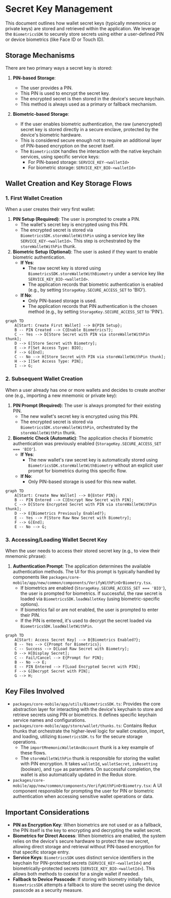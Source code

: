 # Secret Key Management

This document outlines how wallet secret keys (typically mnemonics or private keys) are stored and retrieved within the application. We leverage the `BiometricsSDK` to securely store secrets using either a user-defined PIN or device biometrics (like Face ID or Touch ID).

## Storage Mechanisms

There are two primary ways a secret key is stored:

1.  **PIN-based Storage**:

    - The user provides a PIN.
    - This PIN is used to encrypt the secret key.
    - The encrypted secret is then stored in the device's secure keychain.
    - This method is always used as a primary or fallback mechanism.

2.  **Biometric-based Storage**:
    - If the user enables biometric authentication, the raw (unencrypted) secret key is stored directly in a secure enclave, protected by the device's biometric hardware.
    - This is considered secure enough not to require an additional layer of PIN-based encryption on the secret itself.
    - The `BiometricsSDK` handles the interaction with the native keychain services, using specific service keys:
      - For PIN-based storage: `SERVICE_KEY-<walletId>`
      - For biometric storage: `SERVICE_KEY_BIO-<walletId>`

## Wallet Creation and Key Storage Flows

### 1. First Wallet Creation

When a user creates their very first wallet:

1.  **PIN Setup (Required)**: The user is prompted to create a PIN.
    - The wallet's secret key is encrypted using this PIN.
    - The encrypted secret is stored via `BiometricsSDK.storeWalletWithPin` using a service key like `SERVICE_KEY-<walletId>`. This step is orchestrated by the `storeWalletWithPin` thunk.
2.  **Biometric Setup (Optional)**: The user is asked if they want to enable biometric authentication.
    - **If Yes**:
      - The raw secret key is stored using `BiometricsSDK.storeWalletWithBiometry` under a service key like `SERVICE_KEY_BIO-<walletId>`.
      - The application records that biometric authentication is enabled (e.g., by setting `StorageKey.SECURE_ACCESS_SET` to 'BIO').
    - **If No**:
      - Only PIN-based storage is used.
      - The application records that PIN authentication is the chosen method (e.g., by setting `StorageKey.SECURE_ACCESS_SET` to 'PIN').

```mermaid
graph TD
    A[Start: Create First Wallet] --> B{PIN Setup};
    B -- PIN Created --> C{Enable Biometrics?};
    C -- Yes --> D[Store Secret with PIN via storeWalletWithPin thunk];
    D --> E[Store Secret with Biometry];
    E --> F[Set Access Type: BIO];
    F --> G[End];
    C -- No --> H[Store Secret with PIN via storeWalletWithPin thunk];
    H --> I[Set Access Type: PIN];
    I --> G;
```

### 2. Subsequent Wallet Creation

When a user already has one or more wallets and decides to create another one (e.g., importing a new mnemonic or private key):

1.  **PIN Prompt (Required)**: The user is always prompted for their existing PIN.
    - The new wallet's secret key is encrypted using this PIN.
    - The encrypted secret is stored via `BiometricsSDK.storeWalletWithPin`, orchestrated by the `storeWalletWithPin` thunk.
2.  **Biometric Check (Automatic)**: The application checks if biometric authentication was previously enabled (`StorageKey.SECURE_ACCESS_SET === 'BIO'`).
    - **If Yes**:
      - The new wallet's raw secret key is automatically stored using `BiometricsSDK.storeWalletWithBiometry` without an explicit user prompt for biometrics during this specific flow.
    - **If No**:
      - Only PIN-based storage is used for this new wallet.

```mermaid
graph TD
    A[Start: Create New Wallet] --> B{Enter PIN};
    B -- PIN Entered --> C[Encrypt New Secret with PIN];
    C --> D[Store Encrypted Secret with PIN via storeWalletWithPin thunk];
    D --> E{Biometrics Previously Enabled?};
    E -- Yes --> F[Store Raw New Secret with Biometry];
    F --> G[End];
    E -- No --> G;
```

### 3. Accessing/Loading Wallet Secret Key

When the user needs to access their stored secret key (e.g., to view their mnemonic phrase):

1.  **Authentication Prompt**: The application determines the available authentication methods. The UI for this prompt is typically handled by components like `packages/core-mobile/app/new/common/components/VerifyWithPinOrBiometry.tsx`.
    - If biometrics are enabled (`StorageKey.SECURE_ACCESS_SET === 'BIO'`), the user is prompted for biometrics. If successful, the raw secret is loaded via `BiometricsSDK.loadWalletKey` (using biometric-specific options).
    - If biometrics fail or are not enabled, the user is prompted to enter their PIN.
    - If the PIN is entered, it's used to decrypt the secret loaded via `BiometricsSDK.loadWalletWithPin`.

```mermaid
graph TD
    A[Start: Access Secret Key] --> B{Biometrics Enabled?};
    B -- Yes --> C{Prompt for Biometrics};
    C -- Success --> D[Load Raw Secret with Biometry];
    D --> H[Display Secret];
    C -- Fail/Cancel --> E{Prompt for PIN};
    B -- No --> E;
    E -- PIN Entered --> F[Load Encrypted Secret with PIN];
    F --> G[Decrypt Secret with PIN];
    G --> H;
```

## Key Files Involved

- `packages/core-mobile/app/utils/BiometricsSDK.ts`: Provides the core abstraction layer for interacting with the device's keychain to store and retrieve secrets using PIN or biometrics. It defines specific keychain service names and configurations.
- `packages/core-mobile/app/store/wallet/thunks.ts`: Contains Redux thunks that orchestrate the higher-level logic for wallet creation, import, and loading, utilizing `BiometricsSDK.ts` for the secure storage operations.
  - The `importMnemonicWalletAndAccount` thunk is a key example of these flows.
  - The `storeWalletWithPin` thunk is responsible for storing the wallet with PIN encryption. It takes `walletId`, `walletSecret`, `isResetting` (boolean), and `type` as parameters. On successful completion, the wallet is also automatically updated in the Redux store.
- `packages/core-mobile/app/new/common/components/VerifyWithPinOrBiometry.tsx`: A UI component responsible for prompting the user for PIN or biometric authentication when accessing sensitive wallet operations or data.

## Important Considerations

- **PIN as Encryption Key**: When biometrics are not used or as a fallback, the PIN itself is the key to encrypting and decrypting the wallet secret.
- **Biometrics for Direct Access**: When biometrics are enabled, the system relies on the device's secure hardware to protect the raw secret, allowing direct storage and retrieval without PIN-based encryption for that specific storage entry.
- **Service Keys**: `BiometricsSDK` uses distinct service identifiers in the keychain for PIN-protected secrets (`SERVICE_KEY-<walletId>`) and biometrically-protected secrets (`SERVICE_KEY_BIO-<walletId>`). This allows both methods to coexist for a single wallet if needed.
- **Fallback to Device Passcode**: If storing with biometry initially fails, `BiometricsSDK` attempts a fallback to store the secret using the device passcode as a security measure.
